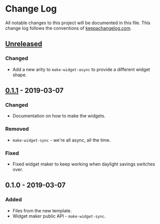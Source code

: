 # Change Log
All notable changes to this project will be documented in this file. This change log follows the conventions of [keepachangelog.com](http://keepachangelog.com/).

## [Unreleased]
### Changed
- Add a new arity to `make-widget-async` to provide a different widget shape.

## [0.1.1] - 2019-03-07
### Changed
- Documentation on how to make the widgets.

### Removed
- `make-widget-sync` - we're all async, all the time.

### Fixed
- Fixed widget maker to keep working when daylight savings switches over.

## 0.1.0 - 2019-03-07
### Added
- Files from the new template.
- Widget maker public API - `make-widget-sync`.

[Unreleased]: https://github.com/your-name/data-collector/compare/0.1.1...HEAD
[0.1.1]: https://github.com/your-name/data-collector/compare/0.1.0...0.1.1
